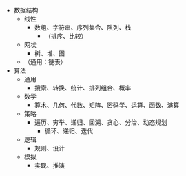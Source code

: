 - 数据结构
  - 线性
    - 数组、字符串、序列集合、队列、栈
      - （排序、比较）
  - 网状
    - 树、堆、图
  - （通用：链表）
- 算法
  - 通用
    - 搜索、转换、统计、排列组合、概率
  - 数学
    - 算术、几何、代数、矩阵、密码学、运算、函数、演算
  - 策略
    - 遍历、穷举、递归、回溯、贪心、分治、动态规划
      - 循环、递归、迭代
  - 逻辑
    - 规则、设计
  - 模拟
    - 实现、推演
